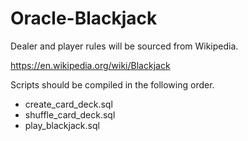 # Oracle-Blackjack

Dealer and player rules will be sourced from Wikipedia.

https://en.wikipedia.org/wiki/Blackjack

Scripts should be compiled in the following order.
* create_card_deck.sql
* shuffle_card_deck.sql
* play_blackjack.sql
